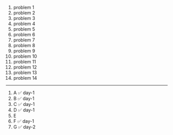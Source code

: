 1. problem 1
2. problem 2
3. problem 3
4. problem 4
5. problem 5
6. problem 6
7. problem 7
8. problem 8
9. problem 9
10. problem 10
11. problem 11
12. problem 12
13. problem 13
14. problem 14

--- 

1. A ✅ day-1
2. B ✅ day-1
3. C ✅ day-1
4. D ✅ day-1
5. E 
6. F ✅ day-1
7. G ✅ day-2